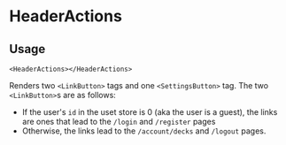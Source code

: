 # HeaderActions

## Usage

```vue
<HeaderActions></HeaderActions>
```

Renders two `<LinkButton>` tags and one `<SettingsButton>` tag. The two `<LinkButton>`s are as follows:

- If the user's `id` in the uset store is 0 (aka the user is a guest), the links are ones that lead to the `/login` and `/register` pages
- Otherwise, the links lead to the `/account/decks` and `/logout` pages.
